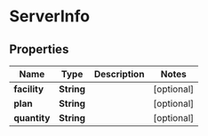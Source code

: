 
# ServerInfo

## Properties
Name | Type | Description | Notes
------------ | ------------- | ------------- | -------------
**facility** | **String** |  |  [optional]
**plan** | **String** |  |  [optional]
**quantity** | **String** |  |  [optional]



